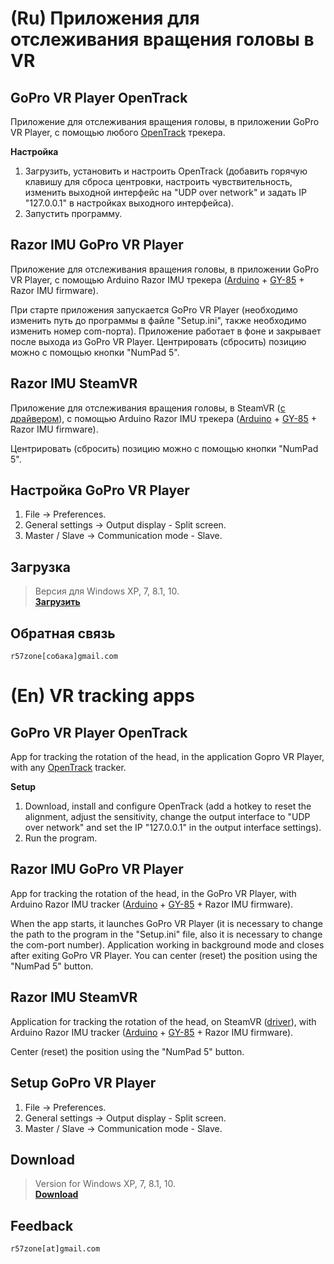 # (Ru) Приложения для отслеживания вращения головы в VR

## GoPro VR Player OpenTrack
Приложение для отслеживания вращения головы, в приложении GoPro VR Player, с помощью любого [OpenTrack](https://github.com/opentrack/opentrack/releases/) трекера. 

**Настройка**
1. Загрузить, установить и настроить OpenTrack (добавить горячую клавишу для сброса центровки, настроить чувствительность, изменить выходной интерфейс на "UDP over network" и задать IP "127.0.0.1" в настройках выходного интерфейса).
2. Запустить программу.

## Razor IMU GoPro VR Player
Приложение для отслеживания вращения головы, в приложении GoPro VR Player, с помощью Arduino Razor IMU трекера ([Arduino](http://ali.pub/1lltzk) + [GY-85](http://ali.pub/1lltk0) + Razor IMU firmware).

При старте приложения запускается GoPro VR Player (необходимо изменить путь до программы в файле "Setup.ini", также необходимо изменить номер com-порта). Приложение работает в фоне и закрывает после выхода из GoPro VR Player. Центрировать (сбросить) позицию можно с помощью кнопки "NumPad 5".

## Razor IMU SteamVR

Приложение для отслеживания вращения головы, в SteamVR ([с драйвером](https://github.com/r57zone/OpenVR-OpenTrack)), с помощью Arduino Razor IMU трекера ([Arduino](http://ali.pub/1lltzk) + [GY-85](http://ali.pub/1lltk0) + Razor IMU firmware).

Центрировать (сбросить) позицию можно с помощью кнопки "NumPad 5".

## Настройка GoPro VR Player
1. File -> Preferences. 
2. General settings -> Output display - Split screen.
3. Master / Slave -> Communication mode - Slave.

## Загрузка
>Версия для Windows XP, 7, 8.1, 10.<br>
**[Загрузить](https://github.com/r57zone/VR-tracking-apps/releases)**<br>

## Обратная связь
`r57zone[собака]gmail.com`

# (En) VR tracking apps

## GoPro VR Player OpenTrack
App for tracking the rotation of the head, in the application Gopro VR Player, with any [OpenTrack](https://github.com/opentrack/opentrack/releases/) tracker. 

**Setup**
1. Download, install and configure OpenTrack (add a hotkey to reset the alignment, adjust the sensitivity, change the output interface to "UDP over network" and set the IP "127.0.0.1" in the output interface settings).
2. Run the program.

## Razor IMU GoPro VR Player
App for tracking the rotation of the head, in the GoPro VR Player, with Arduino Razor IMU tracker ([Arduino](http://ali.pub/1lltzk) + [GY-85](http://ali.pub/1lltk0) + Razor IMU firmware).

When the app starts, it launches GoPro VR Player (it is necessary to change the path to the program in the "Setup.ini" file, also it is necessary to change the com-port number). Application working in background mode and closes after exiting GoPro VR Player. You can center (reset) the position using the "NumPad 5" button.

## Razor IMU SteamVR

Application for tracking the rotation of the head, on SteamVR ([driver](https://github.com/r57zone/OpenVR-OpenTrack)), with Arduino Razor IMU tracker ([Arduino](http://ali.pub/1lltzk) + [GY-85](http://ali.pub/1lltk0) + Razor IMU firmware).

Center (reset) the position using the "NumPad 5" button.

## Setup GoPro VR Player
1. File -> Preferences. 
2. General settings -> Output display - Split screen.
3. Master / Slave -> Communication mode - Slave.

## Download
>Version for Windows XP, 7, 8.1, 10.<br>
**[Download](https://github.com/r57zone/VR-tracking-apps/releases)**<br>

## Feedback
`r57zone[at]gmail.com`